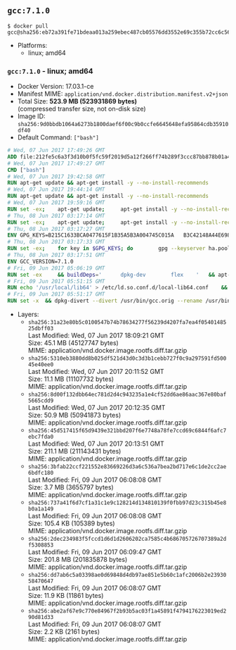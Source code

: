 ## `gcc:7.1.0`

```console
$ docker pull gcc@sha256:eb72a391fe71bdeaa013a259ebec487cb05576dd3552e69c355b72cc6c5619a8
```

-	Platforms:
	-	linux; amd64

### `gcc:7.1.0` - linux; amd64

-	Docker Version: 17.03.1-ce
-	Manifest MIME: `application/vnd.docker.distribution.manifest.v2+json`
-	Total Size: **523.9 MB (523931869 bytes)**  
	(compressed transfer size, not on-disk size)
-	Image ID: `sha256:9d0bbdb1064a6273b1800daef6f00c9b0ccfe6645648efa95864cdb35910df40`
-	Default Command: `["bash"]`

```dockerfile
# Wed, 07 Jun 2017 17:49:26 GMT
ADD file:212fe5c6a3f3d10b0f5fc59f2019d5a12f266ff74b289f3ccc87bb878b01a437 in / 
# Wed, 07 Jun 2017 17:49:27 GMT
CMD ["bash"]
# Wed, 07 Jun 2017 19:42:58 GMT
RUN apt-get update && apt-get install -y --no-install-recommends 		ca-certificates 		curl 		wget 	&& rm -rf /var/lib/apt/lists/*
# Wed, 07 Jun 2017 19:44:14 GMT
RUN apt-get update && apt-get install -y --no-install-recommends 		bzr 		git 		mercurial 		openssh-client 		subversion 				procps 	&& rm -rf /var/lib/apt/lists/*
# Wed, 07 Jun 2017 19:59:16 GMT
RUN set -ex; 	apt-get update; 	apt-get install -y --no-install-recommends 		autoconf 		automake 		bzip2 		file 		g++ 		gcc 		imagemagick 		libbz2-dev 		libc6-dev 		libcurl4-openssl-dev 		libdb-dev 		libevent-dev 		libffi-dev 		libgdbm-dev 		libgeoip-dev 		libglib2.0-dev 		libjpeg-dev 		libkrb5-dev 		liblzma-dev 		libmagickcore-dev 		libmagickwand-dev 		libncurses-dev 		libpng-dev 		libpq-dev 		libreadline-dev 		libsqlite3-dev 		libssl-dev 		libtool 		libwebp-dev 		libxml2-dev 		libxslt-dev 		libyaml-dev 		make 		patch 		xz-utils 		zlib1g-dev 				$( 			if apt-cache show 'default-libmysqlclient-dev' 2>/dev/null | grep -q '^Version:'; then 				echo 'default-libmysqlclient-dev'; 			else 				echo 'libmysqlclient-dev'; 			fi 		) 	; 	rm -rf /var/lib/apt/lists/*
# Thu, 08 Jun 2017 03:17:14 GMT
RUN set -ex; 	apt-get update; 	apt-get install -y --no-install-recommends 		gnupg2 		dirmngr 	; 	rm -rf /var/lib/apt/lists/*
# Thu, 08 Jun 2017 03:17:27 GMT
ENV GPG_KEYS=B215C1633BCA0477615F1B35A5B3A004745C015A 	B3C42148A44E6983B3E4CC0793FA9B1AB75C61B8 	90AA470469D3965A87A5DCB494D03953902C9419 	80F98B2E0DAB6C8281BDF541A7C8C3B2F71EDF1C 	7F74F97C103468EE5D750B583AB00996FC26A641 	33C235A34C46AA3FFB293709A328C3A2C3C45C06
# Thu, 08 Jun 2017 03:17:33 GMT
RUN set -ex; 	for key in $GPG_KEYS; do 		gpg --keyserver ha.pool.sks-keyservers.net --recv-keys "$key"; 	done
# Thu, 08 Jun 2017 03:17:51 GMT
ENV GCC_VERSION=7.1.0
# Fri, 09 Jun 2017 05:06:19 GMT
RUN set -ex 	&& buildDeps=' 		dpkg-dev 		flex 	' 	&& apt-get update 	&& apt-get install -y --no-install-recommends $buildDeps 	&& rm -r /var/lib/apt/lists/* 	&& curl -fSL "http://ftpmirror.gnu.org/gcc/gcc-$GCC_VERSION/gcc-$GCC_VERSION.tar.bz2" -o gcc.tar.bz2 	&& curl -fSL "http://ftpmirror.gnu.org/gcc/gcc-$GCC_VERSION/gcc-$GCC_VERSION.tar.bz2.sig" -o gcc.tar.bz2.sig 	&& gpg --batch --verify gcc.tar.bz2.sig gcc.tar.bz2 	&& mkdir -p /usr/src/gcc 	&& tar -xf gcc.tar.bz2 -C /usr/src/gcc --strip-components=1 	&& rm gcc.tar.bz2* 	&& cd /usr/src/gcc 	&& ./contrib/download_prerequisites 	&& { rm *.tar.* || true; } 	&& for f in config.guess config.sub; do 		wget -O "$f" "https://git.savannah.gnu.org/cgit/config.git/plain/$f?id=7d3d27baf8107b630586c962c057e22149653deb"; 		find -mindepth 2 -name "$f" -exec cp -v "$f" '{}' ';'; 	done 	&& dir="$(mktemp -d)" 	&& cd "$dir" 	&& gnuArch="$(dpkg-architecture --query DEB_BUILD_GNU_TYPE)" 	&& /usr/src/gcc/configure 		--build="$gnuArch" 		--disable-multilib 		--enable-languages=c,c++,fortran,go 	&& make -j"$(nproc)" 	&& make install-strip 	&& cd .. 	&& rm -rf "$dir" 	&& apt-get purge -y --auto-remove $buildDeps
# Fri, 09 Jun 2017 05:51:15 GMT
RUN echo '/usr/local/lib64' > /etc/ld.so.conf.d/local-lib64.conf 	&& ldconfig -v
# Fri, 09 Jun 2017 05:51:17 GMT
RUN set -x 	&& dpkg-divert --divert /usr/bin/gcc.orig --rename /usr/bin/gcc 	&& dpkg-divert --divert /usr/bin/g++.orig --rename /usr/bin/g++ 	&& dpkg-divert --divert /usr/bin/gfortran.orig --rename /usr/bin/gfortran 	&& update-alternatives --install /usr/bin/cc cc /usr/local/bin/gcc 999
```

-	Layers:
	-	`sha256:31a23e80b5c0100547b74b78634277f56239d4207fa7ea4f0540148525dbff03`  
		Last Modified: Wed, 07 Jun 2017 18:09:21 GMT  
		Size: 45.1 MB (45127747 bytes)  
		MIME: application/vnd.docker.image.rootfs.diff.tar.gzip
	-	`sha256:5310eb3880dd8b025df521d43d0c3d3b1cebb727f0c9a297591fd50045e40ee0`  
		Last Modified: Wed, 07 Jun 2017 20:11:52 GMT  
		Size: 11.1 MB (11107732 bytes)  
		MIME: application/vnd.docker.image.rootfs.diff.tar.gzip
	-	`sha256:8d00f132dbb64ec781d2d4c943235a1e4cf52dd6ae86aac367e80baf5665cdd9`  
		Last Modified: Wed, 07 Jun 2017 20:12:35 GMT  
		Size: 50.9 MB (50941873 bytes)  
		MIME: application/vnd.docker.image.rootfs.diff.tar.gzip
	-	`sha256:45d517415f65d9439e321bbd207f6e7748a78fe7ccd69c6844f6afc7ebc7fda0`  
		Last Modified: Wed, 07 Jun 2017 20:13:51 GMT  
		Size: 211.1 MB (211143431 bytes)  
		MIME: application/vnd.docker.image.rootfs.diff.tar.gzip
	-	`sha256:3bfab22ccf221552e83669226d3a6c536a7bea2bd717e6c1de2cc2ae6bdfc180`  
		Last Modified: Fri, 09 Jun 2017 06:08:08 GMT  
		Size: 3.7 MB (3655797 bytes)  
		MIME: application/vnd.docker.image.rootfs.diff.tar.gzip
	-	`sha256:737a41f6d7cf1a31c1e9c128214d134810139f0fbb97d23c315b45e8b0a1a149`  
		Last Modified: Fri, 09 Jun 2017 06:08:08 GMT  
		Size: 105.4 KB (105389 bytes)  
		MIME: application/vnd.docker.image.rootfs.diff.tar.gzip
	-	`sha256:2dec234983f5fccd1d6d1d2606202ca7585c4b686705726707389a2df5308853`  
		Last Modified: Fri, 09 Jun 2017 06:09:47 GMT  
		Size: 201.8 MB (201835878 bytes)  
		MIME: application/vnd.docker.image.rootfs.diff.tar.gzip
	-	`sha256:dd7ab6c5a03398ae0d69848d4db97ae851e5b60c1afc2006b2e2393058470647`  
		Last Modified: Fri, 09 Jun 2017 06:08:07 GMT  
		Size: 11.9 KB (11861 bytes)  
		MIME: application/vnd.docker.image.rootfs.diff.tar.gzip
	-	`sha256:abe2af67e9c770e84967f2b93b5ac03f1a45891f4794176223019ed290d81d33`  
		Last Modified: Fri, 09 Jun 2017 06:08:07 GMT  
		Size: 2.2 KB (2161 bytes)  
		MIME: application/vnd.docker.image.rootfs.diff.tar.gzip
